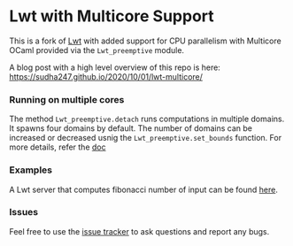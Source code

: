 # Lwt with Multicore Support

This is a fork of [Lwt](https://github.com/ocsigen/lwt) with added
support for CPU parallelism with Multicore OCaml provided via the
`Lwt_preemptive` module. 

A blog post with a high level overview of this repo is here:
https://sudha247.github.io/2020/10/01/lwt-multicore/


### Running on multiple cores

The method `Lwt_preemptive.detach` runs computations in multiple domains. It
spawns four domains by default. The number of domains can be increased or
decreased usnig the `Lwt_preemptive.set_bounds` function. For more details,
refer the [doc](https://github.com/Sudha247/lwt-multicore/blob/master/src/unix/lwt_preemptive.mli)

### Examples

A Lwt server that computes fibonacci number of input can be found
[here](https://github.com/Sudha247/code-samples/blob/master/lwt-server/fibp.ml).

### Issues

Feel free to use the [issue tracker](https://github.com/Sudha247/lwt-multicore/issues)
to ask questions and report any bugs.
